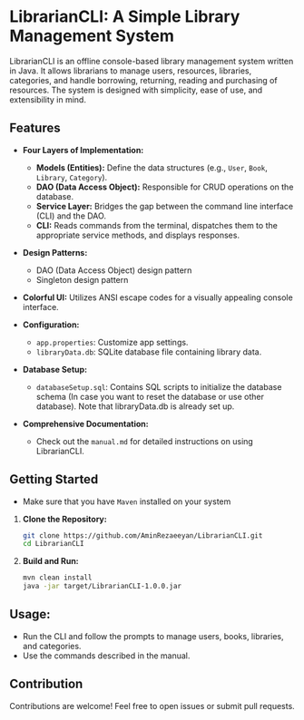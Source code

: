 # LibrarianCLI: A Simple Library Management System

LibrarianCLI is an offline console-based library management system written in Java. It allows librarians to manage users, resources, libraries, categories, and handle borrowing, returning, reading and purchasing of resources. The system is designed with simplicity, ease of use, and extensibility in mind.

## Features

- **Four Layers of Implementation:**
    - **Models (Entities):** Define the data structures (e.g., `User`, `Book`, `Library`, `Category`).
    - **DAO (Data Access Object):** Responsible for CRUD operations on the database.
    - **Service Layer:** Bridges the gap between the command line interface (CLI) and the DAO.
    - **CLI:** Reads commands from the terminal, dispatches them to the appropriate service methods, and displays responses.
  
- **Design Patterns:**
    - DAO (Data Access Object) design pattern
    - Singleton design pattern
- **Colorful UI:** Utilizes ANSI escape codes for a visually appealing console interface.

- **Configuration:**
    - `app.properties`: Customize app settings.
    - `libraryData.db`: SQLite database file containing library data.

- **Database Setup:**
    - `databaseSetup.sql`: Contains SQL scripts to initialize the database schema (In case you want to reset the database or use other database). Note that libraryData.db is already set up.

- **Comprehensive Documentation:**
    - Check out the `manual.md` for detailed instructions on using LibrarianCLI.

## Getting Started

- Make sure that you have `Maven` installed on your system

1. **Clone the Repository:**
   ```bash
   git clone https://github.com/AminRezaeeyan/LibrarianCLI.git
   cd LibrarianCLI
   ```
2. **Build and Run:**
   ```bash
   mvn clean install
   java -jar target/LibrarianCLI-1.0.0.jar
   ```
   
## Usage:

- Run the CLI and follow the prompts to manage users, books, libraries, and categories.
- Use the commands described in the manual.

## Contribution
Contributions are welcome! Feel free to open issues or submit pull requests.

